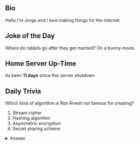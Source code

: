## Bio

Hello I'm Jorge and I love making things for the internet

## Joke of the Day

Where do rabbits go after they get married? On a bunny-moon.

## Home Server Up-Time

Its been **11 days** since this server shutdown


## Daily Trivia

Which kind of algorithm is Ron Rivest not famous for creating?
 1. Stream cipher
 2. Hashing algorithm
 3. Asymmetric encryption
 4. Secret sharing scheme

<details>
  <summary>Answer</summary>
  Secret sharing scheme
</details>
